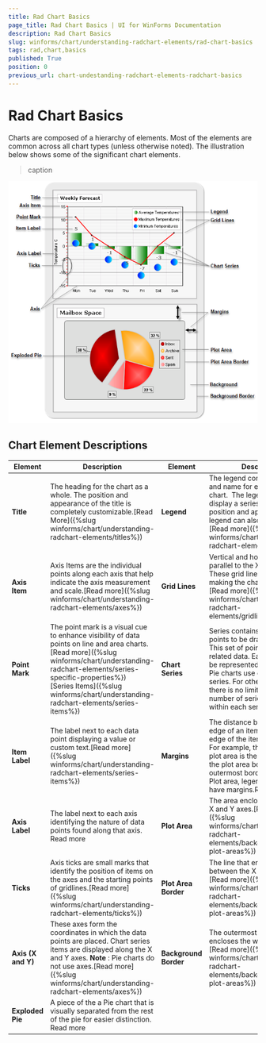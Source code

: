 ```yaml
---
title: Rad Chart Basics
page_title: Rad Chart Basics | UI for WinForms Documentation
description: Rad Chart Basics
slug: winforms/chart/understanding-radchart-elements/rad-chart-basics
tags: rad,chart,basics
published: True
position: 0
previous_url: chart-undestanding-radchart-elements-radchart-basics
---
```


# Rad Chart Basics


Charts are composed of a hierarchy of elements. Most of the elements are common across all chart types (unless otherwise noted). The illustration below shows some of the significant chart elements.   
>caption 

![chart-undestanding-radchart-elements-radchart-basics 001](images/chart-undestanding-radchart-elements-radchart-basics001.png)

## Chart Element Descriptions

|Element|Description|Element|Description|
|----|----|----|----|
| __Title__ |The heading for the chart as a whole. The position and appearance of the title is completely customizable.[Read More]({%slug winforms/chart/understanding-radchart-elements/titles%})| __Legend__ |The legend contains a symbol and name for each series in the chart.  The legend may also display a series of items. The position and appearance of the legend can also be customized.[Read more]({%slug winforms/chart/understanding-radchart-elements/legends%})|
| __Axis Item__ |Axis Items are the individual points along each axis that help indicate the axis measurement and scale.[Read more]({%slug winforms/chart/understanding-radchart-elements/axes%})| __Grid Lines__ |Vertical and horizontal lines parallel to the X and Y axes.  These grid lines form the grid, making the chart easier to read.[Read more]({%slug winforms/chart/understanding-radchart-elements/gridlines%})|
| __Point Mark__ |The point mark is a visual cue to enhance visibility of data points on line and area charts.[Read more]({%slug winforms/chart/understanding-radchart-elements/series-specific-properties%}) <br> [Series Items]({%slug winforms/chart/understanding-radchart-elements/series-items%})| __Chart Series__ |Series contains a set of data points to be drawn on the chart. This set of points contains related data. Each series can be represented by a chart type. Pie charts use only a single series. For other chart types there is no limitation to the number of series or items within each series. Read more|
| __Item Label__ |The label next to each data point displaying a value or custom text.[Read more]({%slug winforms/chart/understanding-radchart-elements/series-items%})| __Margins__ |The distance between the outer edge of an item to the outer edge of the item containing it.  For example, the margin for the plot area is the distance from the plot area border to the outermost border of the chart. Plot area, legend and title all have margins.Read more|
| __Axis Label__ |The label next to each axis identifying the nature of data points found along that axis. Read more | __Plot Area__ |The area enclosed between the X and Y axes.[Read more]({%slug winforms/chart/understanding-radchart-elements/background-and-plot-areas%})|
| __Ticks__ |Axis ticks are small marks that identify the position of items on the axes and the starting points of gridlines.[Read more]({%slug winforms/chart/understanding-radchart-elements/ticks%})| __Plot Area Border__ |The line that encloses the area between the X and Y axes.[Read more]({%slug winforms/chart/understanding-radchart-elements/background-and-plot-areas%})|
| __Axis (X and Y)__ |These axes form the coordinates in which the data points are placed. Chart series items are displayed along the X and Y axes. __Note__ : Pie charts do not use axes.[Read more]({%slug winforms/chart/understanding-radchart-elements/axes%})| __Background Border__ |The outermost line that encloses the whole chart area.[Read more]({%slug winforms/chart/understanding-radchart-elements/background-and-plot-areas%})|
| __Exploded Pie__ |A piece of the a Pie chart that is visually separated from the rest of the pie for easier distinction. Read more |||

